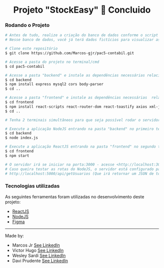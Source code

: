 <!--te-->
<h1 align="center">
  Projeto "StockEasy" 🚀 Concluido 
</h1>

### Rodando o Projeto 

```bash
# Antes de tudo, realize a criação do banco de dados conforme o script disponibilizado na raíz do projeto (stockEasyBD.sql)
# Nesse banco de dados, você já terá dados fictícios para visualizar as funcionalidades do sistema.

# Clone este repositório
$ git clone https://github.com/Marcos-gjr/pac5-contabil.git

# Acesse a pasta do projeto no terminal/cmd 
$ cd pac5-contabil

# Acesse a pasta "backend" e instale as dependências necessárias relacionadas ao NodeJS e retorne a pasta raíz
$ cd backend
$ npm install express mysql2 cors body-parser
$ cd ..

# Acesse a pasta "frontend" e instale as dependências necessárias  relacionadas ao ReactJS e retorne a pasta raíz
$ cd frontend
$ npm install react-scripts react-router-dom react-toastify axios xml-js moment @nivo @nivo/funnel
$ cd ..

# Tenha 2 terminais simultâneos para que seja possível rodar o servidor NodeJS e ReactJS

# Execute a aplicação NodeJS entrando na pasta "backend" no primeiro terminal
$ cd backend
$ node index.js

# Execute a aplicação ReactJS entrando na pasta "frontend" no segundo terminal
$ cd frontend
$ npm start

# O servidor irá se iniciar na porta:3000 - acesse <http://localhost:3000> caso não tenha aberto sozinho
# Caso queira testar as rotas do NodeJS, o servidor está configurado para iniciar na porta:5000 - rota de exemplo
# http://localhost:5000/api/getUsuarios (Que irá retornar um JSON de todos os usuários cadastrados no banco de dados)
```

### Tecnologias utilizadas 
As seguintes ferramentas foram utilizadas no desenvolvimento deste projeto:
- [ReactJS](https://pt-br.reactjs.org/)
- [NodeJS](https://nodejs.org/en/)
- [Figma](https://www.figma.com/file/P25CE5hB9pVXozQZVpwwis/Untitled?type=design&node-id=0%3A1&t=g0tTvW62em3QJZfY-1)


---

Made by:

 - Marcos Jr [See LinkedIn](https://www.linkedin.com/in/marcos-gon%C3%A7alves-bbb17a1b5)
 - Victor Hugo [See LinkedIn](https://www.linkedin.com/in/victorbkuhn/)
 - Wesley Sardi [See LinkedIn](https://www.linkedin.com/in/wesleysardi/)
 - Davi Prudente [See LinkedIn](https://www.linkedin.com/in/daviprudente/)
